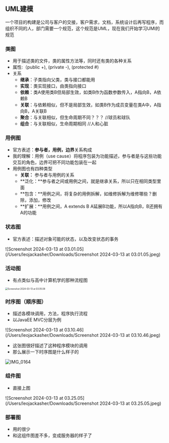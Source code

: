 ## UML建模

一个项目的构建是公司与客户的交接，客户需求，文档，系统设计后再写程序，而组织不同的人，部门需要一个规范，这个规范是UML，现在我们开始学习UMl的规范

### 类图

+ 用于描述类的文件，类的属性方法等，同时还有类的各种关系
+ 属性:（public +), (private -), (protected #)
+ 关系
  + **继承**：子类指向父类，类与接口都能用
  + **实现**：类实现接口，由类指向接口
  + **依赖**：类A使用类B但局部生效，如类B作为函数参数传入，A指向B，A依赖B
  + **关联**：与依赖相似，但不是局部生效，如类B作为成员变量在类A中，A指向B，A关联B
  + **聚合**：与关联相似，但生命周期不同？？？  //球员和球队
  + **组合**：与关联相似，生命周期相同   //人和心脏

### 用例图

+ 官方表述：**参与者，用例，边界**关系构成
+ 我的理解：用例（use cause）将程序包装为功能描述，参与者是与这些功能交互的角色，边界可把不同功能包装在一起
+ 用例图也有四种类型
  + **关联：** 参与者与用例的关系
  + **泛化：**参与者之间或用例之间，就是继承关系，所以只在相同类型里面
  + **包含：**用例之间，将复杂的用例拆解，如维修拆解为维修哪些？删除，添加，修改
  + **扩展：**用例之间，A extends B A延展B功能，所以A指向B，B还拥有A的功能

### 状态图

+ 官方表述：描述对象可能的状态，以及改变状态的事务

![Screenshot 2024-03-13 at 03.01.05](/Users/leojackasher/Downloads/Screenshot 2024-03-13 at 03.01.05.jpeg)

### 活动图

+ 有点类似与高中计算机学的那种流程图

<img src="/Users/leojackasher/Downloads/Screenshot 2024-03-13 at 03.05.08.jpeg" alt="Screenshot 2024-03-13 at 03.05.08" style="zoom:50%;" />

### 时序图（顺序图）

+ 描述各模块调用，方法，程序执行流程
+ 以JavaEE MVC分层为例

![Screenshot 2024-03-13 at 03.10.46](/Users/leojackasher/Downloads/Screenshot 2024-03-13 at 03.10.46.jpeg)

+ 这张图很好描述了这种程序模块的调用
+ 那么展示一下时序图是什么样子的

![IMG_0164](/Users/leojackasher/Downloads/IMG_0164.jpg)

### 组件图

+ 直接上图

![Screenshot 2024-03-13 at 03.25.05](/Users/leojackasher/Downloads/Screenshot 2024-03-13 at 03.25.05.jpeg)

### 部署图

+ 用的很少
+ 和这组件图差不多，变成服务器的样子了